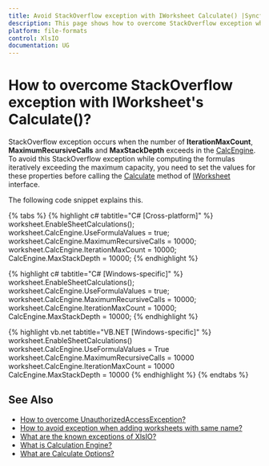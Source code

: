 ```yaml
---
title: Avoid StackOverflow exception with IWorksheet Calculate() |Syncfusion
description: This page shows how to overcome StackOverflow exception while calling Calculate method of IWorksheet using XlsIO.
platform: file-formats
control: XlsIO
documentation: UG
---
```


# How to overcome StackOverflow exception with IWorksheet's Calculate()?

StackOverflow exception occurs when the number of **IterationMaxCount**, **MaximumRecursiveCalls** and **MaxStackDepth** exceeds in the [CalcEngine](https://help.syncfusion.com/cr/file-formats/Syncfusion.XlsIO.IWorksheet.html#Syncfusion_XlsIO_IWorksheet_CalcEngine). To avoid this StackOverflow exception while computing the formulas iteratively exceeding the maximum capacity, you need to set the values for these properties before calling the [Calculate](https://help.syncfusion.com/cr/file-formats/Syncfusion.XlsIO.IWorksheet.html#Syncfusion_XlsIO_IWorksheet_Calculate) method of [IWorksheet](https://help.syncfusion.com/cr/file-formats/Syncfusion.XlsIO.IWorksheet.html) interface.

The following code snippet explains this.

{% tabs %}
{% highlight c# tabtitle="C# [Cross-platform]" %}
worksheet.EnableSheetCalculations(); 
worksheet.CalcEngine.UseFormulaValues = true; 
worksheet.CalcEngine.MaximumRecursiveCalls = 10000; 
worksheet.CalcEngine.IterationMaxCount = 10000; 
CalcEngine.MaxStackDepth = 10000; 
{% endhighlight %}

{% highlight c# tabtitle="C# [Windows-specific]" %}
worksheet.EnableSheetCalculations(); 
worksheet.CalcEngine.UseFormulaValues = true; 
worksheet.CalcEngine.MaximumRecursiveCalls = 10000; 
worksheet.CalcEngine.IterationMaxCount = 10000; 
CalcEngine.MaxStackDepth = 10000; 
{% endhighlight %}

{% highlight vb.net tabtitle="VB.NET [Windows-specific]" %}
worksheet.EnableSheetCalculations()
worksheet.CalcEngine.UseFormulaValues = True
worksheet.CalcEngine.MaximumRecursiveCalls = 10000
worksheet.CalcEngine.IterationMaxCount = 10000
CalcEngine.MaxStackDepth = 10000
{% endhighlight %}
{% endtabs %}

## See Also

* [How to overcome UnauthorizedAccessException?](https://help.syncfusion.com/file-formats/xlsio/faqs/how-to-overcome-unauthorizedaccessexception)
* [How to avoid exception when adding worksheets with same name?](https://help.syncfusion.com/file-formats/xlsio/faqs/how-to-avoid-exception-when-adding-worksheets-with-same-name)
* [What are the known exceptions of XlsIO?](https://help.syncfusion.com/file-formats/xlsio/known-exceptions)
* [What is Calculation Engine?](https://help.syncfusion.com/file-formats/xlsio/working-with-formulas#calculation-engine)
* [What are Calculate Options?](https://help.syncfusion.com/file-formats/xlsio/working-with-formulas#calculate-options)
